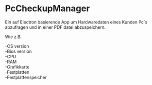 ﻿# PcCheckupManager


Ein auf Electron basierende App um Hardwaredaten eines Kunden Pc´s abzufragen und in einer PDF datei abzuspeichern.

Wie z.B.

-OS version  
-Bios version  
-CPU  
-RAM  
-Grafikkarte  
-Festplatten  
-Festplattenspeicher  
